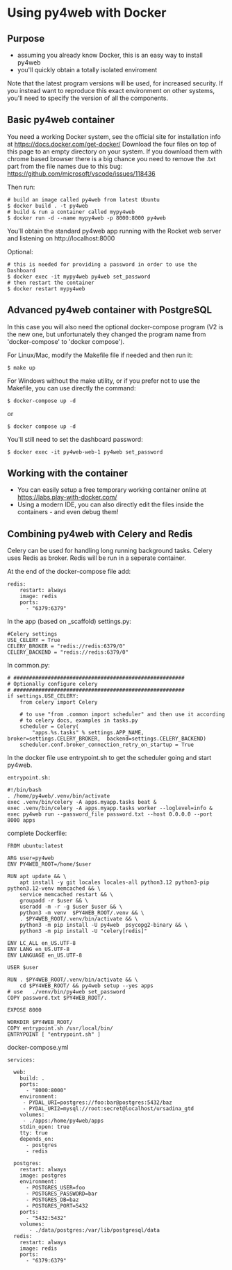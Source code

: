 # Using py4web with Docker

## Purpose

- assuming you already know Docker, this is an easy way to install py4web
- you'll quickly obtain a totally isolated enviroment

Note that the latest program versions will be used, for increased security. If
you instead want to reproduce this exact environment on other systems,
you'll need to specify the version of all the components.


## Basic py4web container

You need a working Docker system, see the official site for installation info
at https://docs.docker.com/get-docker/ 
Download the four files on top of this page to an empty directory on your system. If you download them with chrome based browser there is a big chance you need to remove the .txt part from the file names due to this bug: https://github.com/microsoft/vscode/issues/118436

Then run:

    # build an image called py4web from latest Ubuntu
    $ docker build . -t py4web
    # build & run a container called mypy4web
    $ docker run -d --name mypy4web -p 8000:8000 py4web

You'll obtain the standard py4web app running with the Rocket web server and
listening on http://localhost:8000

Optional:

    # this is needed for providing a password in order to use the Dashboard
    $ docker exec -it mypy4web py4web set_password
    # then restart the container
    $ docker restart mypy4web

## Advanced py4web container with PostgreSQL

In this case you will also need the optional
docker-compose program (V2 is the new one, but
unfortunately they changed the program name from 'docker-compose' to 'docker compose').

For Linux/Mac, modify the Makefile file if needed and then run it:

    $ make up

For Windows without the make utility, or if you prefer not to use the Makefile, you can
use directly the command:

    $ docker-compose up -d

or 

    $ docker compose up -d

You'll still need to set the dashboard password:

    $ docker exec -it py4web-web-1 py4web set_password



## Working with the container

- You can easily setup a free temporary working container online at https://labs.play-with-docker.com/
- Using a modern IDE, you can also directly edit the files inside the containers - and even debug them!


## Combining py4web with Celery and Redis

Celery can be used for handling long running background tasks. 
Celery uses Redis as broker. Redis will be run in a seperate container. 

At the end of the docker-compose file add:

    redis:
        restart: always
        image: redis
        ports:
          - "6379:6379"

In the app (based on _scaffold) settings.py:

    #Celery settings
    USE_CELERY = True
    CELERY_BROKER = "redis://redis:6379/0"
    CELERY_BACKEND = "redis://redis:6379/0"

In common.py:

    # #######################################################
    # Optionally configure celery
    # #######################################################
    if settings.USE_CELERY:
        from celery import Celery
    
        # to use "from .common import scheduler" and then use it according
        # to celery docs, examples in tasks.py
        scheduler = Celery(
            "apps.%s.tasks" % settings.APP_NAME, broker=settings.CELERY_BROKER,  backend=settings.CELERY_BACKEND)      
        scheduler.conf.broker_connection_retry_on_startup = True

In the docker file use entrypoint.sh to get the scheduler going and start py4web.

    entrypoint.sh:

    #!/bin/bash
    . /home/py4web/.venv/bin/activate
    exec .venv/bin/celery -A apps.myapp.tasks beat &
    exec .venv/bin/celery -A apps.myapp.tasks worker --loglevel=info &
    exec py4web run --password_file password.txt --host 0.0.0.0 --port 8000 apps

complete Dockerfile:

    FROM ubuntu:latest
    
    ARG user=py4web
    ENV PY4WEB_ROOT=/home/$user
    
    RUN apt update && \
        apt install -y git locales locales-all python3.12 python3-pip python3.12-venv memcached && \
        service memcached restart && \
        groupadd -r $user && \
        useradd -m -r -g $user $user && \
        python3 -m venv  $PY4WEB_ROOT/.venv && \
        . $PY4WEB_ROOT/.venv/bin/activate && \
        python3 -m pip install -U py4web  psycopg2-binary && \
        python3 -m pip install -U "celery[redis]"
    
    ENV LC_ALL en_US.UTF-8
    ENV LANG en_US.UTF-8
    ENV LANGUAGE en_US.UTF-8  
   
    USER $user
    
    RUN . $PY4WEB_ROOT/.venv/bin/activate && \
        cd $PY4WEB_ROOT/ && py4web setup --yes apps
    # use   ./venv/bin/py4web set_password
    COPY password.txt $PY4WEB_ROOT/.

    EXPOSE 8000
    
    WORKDIR $PY4WEB_ROOT/
    COPY entrypoint.sh /usr/local/bin/
    ENTRYPOINT [ "entrypoint.sh" ]

docker-compose.yml

    services:
    
      web:
        build: .
        ports:
          - "8000:8000"
        environment:
         - PYDAL_URI=postgres://foo:bar@postgres:5432/baz
         - PYDAL_URI2=mysql://root:secret@localhost/ursadina_gtd
        volumes:
         - ./apps:/home/py4web/apps
        stdin_open: true
        tty: true
        depends_on:
          - postgres
          - redis
         
      postgres:
        restart: always
        image: postgres
        environment:
          - POSTGRES_USER=foo
          - POSTGRES_PASSWORD=bar
          - POSTGRES_DB=baz
          - POSTGRES_PORT=5432
        ports:
          - "5432:5432"
        volumes:
           - ./data/postgres:/var/lib/postgresql/data
      redis:
        restart: always
        image: redis
        ports:
          - "6379:6379"

    
